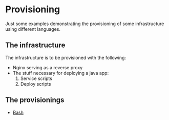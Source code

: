 Provisioning
============

Just some examples demonstrating the provisioning of some infrastructure using different languages.

The infrastructure
------------------

The infrastructure is to be provisioned with the following:
* Nginx serving as a reverse proxy
* The stuff necessary for deploying a java app:
  1. Service scripts
  2. Deploy scripts

The provisionings
-----------------

* [Bash](https://github.com/sveinung/provisioning/bash/infrastructure)

